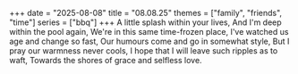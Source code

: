 +++
date = "2025-08-08"
title = "08.08.25"
themes = ["family", "friends", "time"]
series = ["bbq"]
+++
A little splash within your lives,
And I'm deep within the pool again,
We're in this same time-frozen place,
I've watched us age and change so fast,
Our humours come and go in somewhat style,
But I pray our warmness never cools,
I hope that I will leave such ripples as to waft,
Towards the shores of grace and selfless love.
